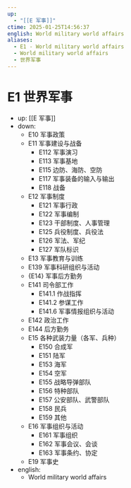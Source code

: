 ```yaml
---
up:
  - "[[E 军事]]"
ctime: 2025-01-25T14:56:37
english: World military world affairs
aliases:
  - E1 - World military world affairs
  - World military world affairs
  - 世界军事
---
```


# E1 世界军事

- up: [[E 军事]]
- down:
	- E10 军事政策
	- E11 军事建设与战备
		- E112 军事演习
		- E113 军事基地
		- E115 边防、海防、空防
		- E117 军事装备的输入与输出
		- E118 战备
	- E12 军事制度
		- E121 军事行政
		- E122 军事编制
		- E123 干部制度、人事管理
		- E125 兵役制度、兵役法
		- E126 军法、军纪
		- E127 军队标识
	- E13 军事教育与训练
	- E139 军事科研组织与活动
	- {E14} 军事后方勤务
	- E141 司令部工作
		- E141.1 作战指挥
		- E141.2 参谋工作
		- E141.6 军事情报组织与活动
	- E142 政治工作
	- E144 后方勤务
	- E15 各种武装力量（各军、兵种）
		- E150 合成军
		- E151 陆军
		- E153 海军
		- E154 空军
		- E155 战略导弹部队
		- E156 特种部队
		- E157 公安部队、武警部队
		- E158 民兵
		- E159 其他
	- E16 军事组织与活动
		- E161 军事组织
		- E162 军事会议、会谈
		- E163 军事条约、协定
	- E19 军事史
- english:
	- World military world affairs
